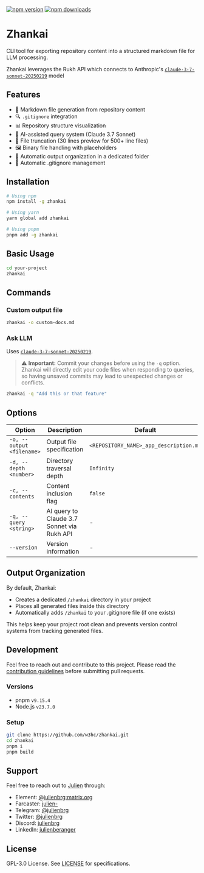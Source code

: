 [![npm version](https://img.shields.io/npm/v/zhankai.svg)](https://www.npmjs.com/package/zhankai)
[![npm downloads](https://img.shields.io/npm/dm/zhankai.svg)](https://www.npmjs.com/package/zhankai)

# Zhankai

CLI tool for exporting repository content into a structured markdown file for LLM processing.

Zhankai leverages the Rukh API which connects to Anthropic's [`claude-3-7-sonnet-20250219`](https://www.anthropic.com/news/claude-3-7-sonnet) model

## Features

- 📄 Markdown file generation from repository content
- 🔍 `.gitignore` integration
- 📊 Repository structure visualization
- 🧠 AI-assisted query system (Claude 3.7 Sonnet)
- 🔄 File truncation (30 lines preview for 500+ line files)
- 🖼️ Binary file handling with placeholders
- 📁 Automatic output organization in a dedicated folder
- 🙈 Automatic .gitignore management

## Installation

```bash
# Using npm
npm install -g zhankai

# Using yarn
yarn global add zhankai

# Using pnpm
pnpm add -g zhankai
```

## Basic Usage

```bash
cd your-project
zhankai
```

## Commands

### Custom output file

```bash
zhankai -o custom-docs.md
```

### Ask LLM

Uses [`claude-3-7-sonnet-20250219`](https://www.anthropic.com/news/claude-3-7-sonnet).

> ⚠️ **Important:** Commit your changes before using the `-q` option. Zhankai will directly edit your code files when responding to queries, so having unsaved commits may lead to unexpected changes or conflicts.

```bash
zhankai -q "Add this or that feature"
```

## Options

| Option | Description | Default |
|--------|-------------|---------|
| `-o, --output <filename>` | Output file specification | `<REPOSITORY_NAME>_app_description.md` |
| `-d, --depth <number>` | Directory traversal depth | `Infinity` |
| `-c, --contents` | Content inclusion flag | `false` |
| `-q, --query <string>` | AI query to Claude 3.7 Sonnet via Rukh API | - |
| `--version` | Version information | - |

## Output Organization

By default, Zhankai:

- Creates a dedicated `/zhankai` directory in your project
- Places all generated files inside this directory
- Automatically adds `/zhankai` to your .gitignore file (if one exists)

This helps keep your project root clean and prevents version control systems from tracking generated files.

## Development

Feel free to reach out and contribute to this project. Please read the [contribution guidelines](CONTRIBUTING.md) before submitting pull requests.

### Versions

- pnpm `v9.15.4`
- Node.js `v23.7.0`

### Setup

```bash
git clone https://github.com/w3hc/zhankai.git
cd zhankai
pnpm i
pnpm build
```

## Support

Feel free to reach out to [Julien](https://github.com/julienbrg) through:

- Element: [@julienbrg:matrix.org](https://matrix.to/#/@julienbrg:matrix.org)
- Farcaster: [julien-](https://warpcast.com/julien-)
- Telegram: [@julienbrg](https://t.me/julienbrg)
- Twitter: [@julienbrg](https://twitter.com/julienbrg)
- Discord: [julienbrg](https://discordapp.com/users/julienbrg)
- LinkedIn: [julienberanger](https://www.linkedin.com/in/julienberanger/)

## License

GPL-3.0 License. See [LICENSE](LICENSE) for specifications.